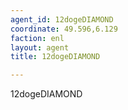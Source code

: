 ```yaml
---
agent_id: 12dogeDIAMOND
coordinate: 49.596,6.129
faction: enl
layout: agent
title: 12dogeDIAMOND

---
```


12dogeDIAMOND
